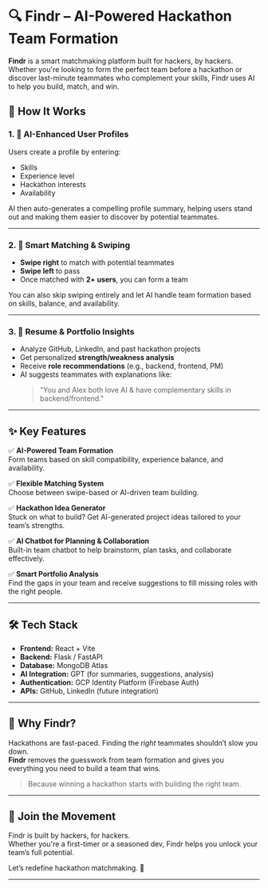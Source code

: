 # 🔍 Findr – AI-Powered Hackathon Team Formation

**Findr** is a smart matchmaking platform built for hackers, by hackers. Whether you're looking to form the perfect team before a hackathon or discover last-minute teammates who complement your skills, Findr uses AI to help you build, match, and win.

## 🚀 How It Works

### 1. 🧠 AI-Enhanced User Profiles  
Users create a profile by entering:
- Skills  
- Experience level  
- Hackathon interests  
- Availability  

AI then auto-generates a compelling profile summary, helping users stand out and making them easier to discover by potential teammates.

---

### 2. 🤝 Smart Matching & Swiping  
- **Swipe right** to match with potential teammates  
- **Swipe left** to pass  
- Once matched with **2+ users**, you can form a team

You can also skip swiping entirely and let AI handle team formation based on skills, balance, and availability.

---

### 3. 📄 Resume & Portfolio Insights  
- Analyze GitHub, LinkedIn, and past hackathon projects  
- Get personalized **strength/weakness analysis**  
- Receive **role recommendations** (e.g., backend, frontend, PM)  
- AI suggests teammates with explanations like:  
  > "You and Alex both love AI & have complementary skills in backend/frontend."

---

## ✨ Key Features

✅ **AI-Powered Team Formation**  
Form teams based on skill compatibility, experience balance, and availability.

✅ **Flexible Matching System**  
Choose between swipe-based or AI-driven team building.

✅ **Hackathon Idea Generator**  
Stuck on what to build? Get AI-generated project ideas tailored to your team’s strengths.

✅ **AI Chatbot for Planning & Collaboration**  
Built-in team chatbot to help brainstorm, plan tasks, and collaborate effectively.

✅ **Smart Portfolio Analysis**  
Find the gaps in your team and receive suggestions to fill missing roles with the right people.

---

## 🛠 Tech Stack
- **Frontend:** React + Vite  
- **Backend:** Flask / FastAPI  
- **Database:** MongoDB Atlas  
- **AI Integration:** GPT (for summaries, suggestions, analysis)  
- **Authentication:** GCP Identity Platform (Firebase Auth)  
- **APIs:** GitHub, LinkedIn (future integration)

---

## 📌 Why Findr?

Hackathons are fast-paced. Finding the *right* teammates shouldn’t slow you down.  
**Findr** removes the guesswork from team formation and gives you everything you need to build a team that wins.

> Because winning a hackathon starts with building the right team.  

---

## 📣 Join the Movement
Findr is built by hackers, for hackers.  
Whether you're a first-timer or a seasoned dev, Findr helps you unlock your team’s full potential.  

Let’s redefine hackathon matchmaking. 🚀  

---
